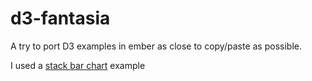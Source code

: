 # d3-fantasia

A try to port D3 examples in ember as close to copy/paste as possible.

I used a [stack bar chart](https://bl.ocks.org/mbostock/3886208) example